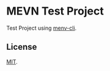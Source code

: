 # MEVN Test Project
Test Project using [menv-cli](https://github.com/madlabsinc/mevn-cli).

## License
[MIT](https://mit-license.org/).
